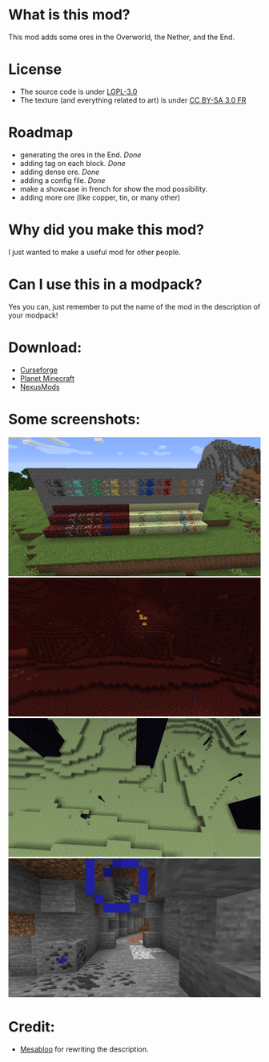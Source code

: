 # What is this mod?

This mod adds some ores in the Overworld, the Nether, and the End.

# License

- The source code is under [LGPL-3.0](https://www.gnu.org/licenses/lgpl-3.0.en.html)
- The texture (and everything related to art) is under [CC BY-SA 3.0 FR](https://creativecommons.org/licenses/by-sa/3.0/fr/deed.en)

# Roadmap

- generating the ores in the End. *Done*
- adding tag on each block. *Done*
- adding dense ore. *Done*
- adding a config file. *Done*
- make a showcase in french for show the mod possibility.
- adding more ore (like copper, tin, or many other)

# Why did you make this mod?

I just wanted to make a useful mod for other people.

# Can I use this in a modpack?

Yes you can, just remember to put the name of the mod in the description of your modpack!

# Download:

- [Curseforge](https://www.curseforge.com/minecraft/mc-mods/janoeo)
- [Planet Minecraft](https://www.planetminecraft.com/mod/janoeo-just-another-nether-overworld-end-ores/)
- [NexusMods](https://www.nexusmods.com/minecraft/mods/121/)

# Some screenshots:

![img1](https://raw.githubusercontent.com/AlasDiablo/JANOEO/master/textures/desc/2019-08-29_10.11.02.png)
![img2](https://raw.githubusercontent.com/AlasDiablo/JANOEO/master/textures/desc/2019-08-22_15.30.17.png)
![img3](https://raw.githubusercontent.com/AlasDiablo/JANOEO/master/textures/desc/2019-08-29_10.17.12.png)
![img4](https://raw.githubusercontent.com/AlasDiablo/JANOEO/master/textures/desc/2019-08-29_10.13.38.png)

# Credit:

- [Mesabloo](https://github.com/Mesabloo) for rewriting the description.
